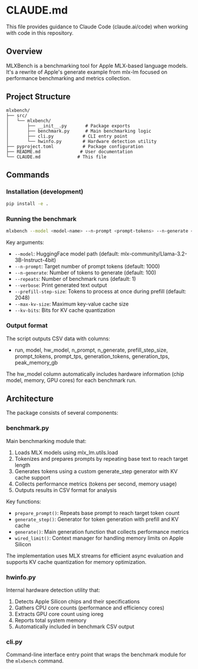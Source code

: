 # CLAUDE.md

This file provides guidance to Claude Code (claude.ai/code) when working with code in this repository.

## Overview

MLXBench is a benchmarking tool for Apple MLX-based language models. It's a rewrite of Apple's generate example from mlx-lm focused on performance benchmarking and metrics collection.

## Project Structure

```
mlxbench/
├── src/
│   └── mlxbench/
│       ├── __init__.py       # Package exports
│       ├── benchmark.py      # Main benchmarking logic
│       ├── cli.py           # CLI entry point
│       └── hwinfo.py        # Hardware detection utility
├── pyproject.toml           # Package configuration
├── README.md               # User documentation
└── CLAUDE.md              # This file
```

## Commands

### Installation (development)
```bash
pip install -e .
```

### Running the benchmark
```bash
mlxbench --model <model-name> --n-prompt <prompt-tokens> --n-generate <generation-tokens> --repeats <num-runs>
```

Key arguments:
- `--model`: HuggingFace model path (default: mlx-community/Llama-3.2-3B-Instruct-4bit)
- `--n-prompt`: Target number of prompt tokens (default: 1000)
- `--n-generate`: Number of tokens to generate (default: 100)
- `--repeats`: Number of benchmark runs (default: 1)
- `--verbose`: Print generated text output
- `--prefill-step-size`: Tokens to process at once during prefill (default: 2048)
- `--max-kv-size`: Maximum key-value cache size
- `--kv-bits`: Bits for KV cache quantization

### Output format
The script outputs CSV data with columns:
- run, model, hw_model, n_prompt, n_generate, prefill_step_size, prompt_tokens, prompt_tps, generation_tokens, generation_tps, peak_memory_gb

The hw_model column automatically includes hardware information (chip model, memory, GPU cores) for each benchmark run.

## Architecture

The package consists of several components:

### benchmark.py
Main benchmarking module that:
1. Loads MLX models using mlx_lm.utils.load
2. Tokenizes and prepares prompts by repeating base text to reach target length
3. Generates tokens using a custom generate_step generator with KV cache support
4. Collects performance metrics (tokens per second, memory usage)
5. Outputs results in CSV format for analysis

Key functions:
- `prepare_prompt()`: Repeats base prompt to reach target token count
- `generate_step()`: Generator for token generation with prefill and KV cache
- `generate()`: Main generation function that collects performance metrics
- `wired_limit()`: Context manager for handling memory limits on Apple Silicon

The implementation uses MLX streams for efficient async evaluation and supports KV cache quantization for memory optimization.

### hwinfo.py
Internal hardware detection utility that:
1. Detects Apple Silicon chips and their specifications
2. Gathers CPU core counts (performance and efficiency cores)
3. Extracts GPU core count using ioreg
4. Reports total system memory
5. Automatically included in benchmark CSV output

### cli.py
Command-line interface entry point that wraps the benchmark module for the `mlxbench` command.